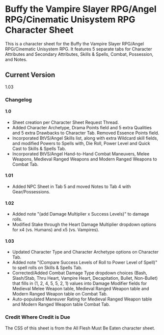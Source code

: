# Buffy the Vampire Slayer RPG/Angel RPG/Cinematic Unisystem RPG Character Sheet

This is a character sheet for the Buffy the Vampire Slayer RPG/Angel RPG/Cinematic Unisystem RPG.  It features 5 separate tabs for Character Attributes and Secondary Attributes, Skills & Spells, Combat, Possession, and Notes.

## Current Version
1.03

### Changelog

#### 1.0
* Sheet creation per Character Sheet Request Thread.
* Added Character Archetype, Drama Points field and 5 extra Qualities and 5 extra Drawbacks to Character Tab. Removed Essence Points field.
* Incorporated BtVS/Angel Skills list, along with extra Wildcard skill fields, and modified Powers to Spells with, Die Roll, Power Level and Quick Cast to Skills & Spells Tab.
* Incorporated BtVS/Angel Hand-to-Hand Combat Maneuvers, Melee Weapons, Medieval Ranged Weapons and Modern Ranged Weapons to Combat Tab.

#### 1.01
* Added NPC Sheet in Tab 5 and moved Notes to Tab 4 with Gear/Possessions.

#### 1.02
* Added note "(add Damage Multiplier x Success Levels)" to damage rolls.
* Modified Stake through the Heart Damage Multiplier dropdown options for x4 (vs. Humans) and x5 (vs. Vampires).

#### 1.03
* Updated Character Type and Character Archetype options on Character Tab.
* Added note "(Compare Success Levels of Roll to Power Level of Spell)" to spell rolls on Skills & Spells Tab.
* Corrected/Added Combat Damage Type dropdown choices (Bash, Slash/Stab, Thru Heart, Vampire Heart, Decapitation, Bullet, Non-Bullet) that fills in (1, 2, 4, 5, 5, 2, 1) values into Damage Modifier fields for Medieval Melee Weapon table, Medieval Ranged Weapon table and Modern Ranged Weapon table on Combat Tab.
* Auto-populated Maneuver Rating for Medieval Ranged Weapon table and Modern Ranged Weapon table Combat Tab.

### Credit Where Credit is Due
The CSS of this sheet is from the All Flesh Must Be Eaten character sheet.
